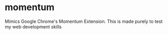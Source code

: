 # momentum
Mimics Google Chrome's Momentum Extension.
This is made purely to test my web development skills
